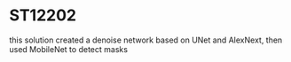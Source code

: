 # ST12202

this solution created a denoise network based on UNet and AlexNext, then used MobileNet to detect masks
